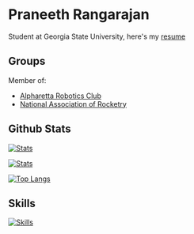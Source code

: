 # Praneeth Rangarajan

Student at Georgia State University, here's my [resume]()

## Groups

Member of:
* [Alpharetta Robotics Club]()
* [National Association of Rocketry]()

## Github Stats

[![Stats](https://github-readme-stats.vercel.app/api?username=rangarajanpraneeth&include_all_commits=true&show_icons=true&theme=dark&title_color=cccccc&text_color=777777&icon_color=cccccc&border_color=23272e&bg_color=90,1e2227,1e2227&hide_border=false&border_radius=5)](https://github.com/anuraghazra/github-readme-stats)

[![Stats](https://github-readme-stats.vercel.app/api/top-langs/?username=rangarajanpraneeth&layout=compact&hide=html&langs_count=10&theme=dark&title_color=cccccc&text_color=777777&icon_color=cccccc&border_color=23272e&bg_color=90,1e2227,1e2227&hide_border=false&border_radius=5)](https://github.com/anuraghazra/github-readme-stats)

[![Top Langs](https://github-readme-stats.vercel.app/api/top-langs/?username=rangarajanpraneeth)](https://github.com/anuraghazra/github-readme-stats)

## Skills

[![Skills](https://skillicons.dev/icons?i=c,cpp,cs,css,html,java,js,nodejs,py,ts)](https://skillicons.dev)

